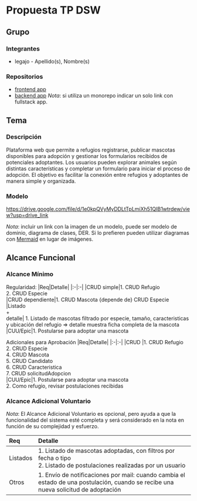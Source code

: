 # Propuesta TP DSW

## Grupo
### Integrantes
* legajo - Apellido(s), Nombre(s)

### Repositorios
* [frontend app](http://hyperlinkToGihubOrGitlab)
* [backend app](http://hyperlinkToGihubOrGitlab)
*Nota*: si utiliza un monorepo indicar un solo link con fullstack app.

## Tema
### Descripción
Plataforma web que permite a refugios registrarse, publicar mascotas disponibles para adopción y gestionar los formularios recibidos de potenciales adoptantes. Los usuarios pueden explorar animales según distintas características y completar un formulario para iniciar el proceso de adopción. El objetivo es facilitar la conexión entre refugios y adoptantes de manera simple y organizada.

### Modelo
https://drive.google.com/file/d/1e0kpQVyMyDDLtTpLmiXh51QIB1wtrdew/view?usp=drive_link

*Nota*: incluir un link con la imagen de un modelo, puede ser modelo de dominio, diagrama de clases, DER. Si lo prefieren pueden utilizar diagramas con [Mermaid](https://mermaid.js.org) en lugar de imágenes.

## Alcance Funcional 

### Alcance Mínimo


Regularidad:
|Req|Detalle|
|:-|:-|
|CRUD simple|1. CRUD Refugio <br>2. CRUD Especie<br>
|CRUD dependiente|1. CRUD Mascota {depende de} CRUD Especie<br>
|Listado<br>+<br>detalle| 1. Listado de mascotas filtrado por especie, tamaño, caracteristicas y ubicación del refugio => detalle muestra ficha completa de la mascota<br>
|CUU/Epic|1. Postularse para adoptar una mascota<br>


Adicionales para Aprobación
|Req|Detalle|
|:-|:-|
|CRUD |1. CRUD Refugio <br>2. CRUD Especie<br>4. CRUD Mascota<br>5. CRUD Candidato<br>6. CRUD Caracteristica<br>7. CRUD solicitudAdopcion<br>
|CUU/Epic|1. Postularse para adoptar una mascota<br>2. Como refugio, revisar postulaciones recibidas<br>


### Alcance Adicional Voluntario

*Nota*: El Alcance Adicional Voluntario es opcional, pero ayuda a que la funcionalidad del sistema esté completa y será considerado en la nota en función de su complejidad y esfuerzo.

|Req|Detalle|
|:-|:-|
|Listados |1. Listado de mascotas adoptadas, con filtros por fecha o tipo <br>2. Listado de postulaciones realizadas por un usuario |
|Otros|1. Envío de notificaciones por mail: cuando cambia el estado de una postulación, cuando se recibe una nueva solicitud de adoptación|

